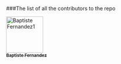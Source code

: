 ###The list of all the contributors to the repo

 <td align="center">
    <a href="https://github.com/neeraj500">
        <img src="https://avatars.githubusercontent.com/u/83458751?s=40&v=4" width="100px;" alt="Baptiste Fernandez1"/>
        <br />
        <sub><b>Baptiste Fernandez
    </a>
</td>
